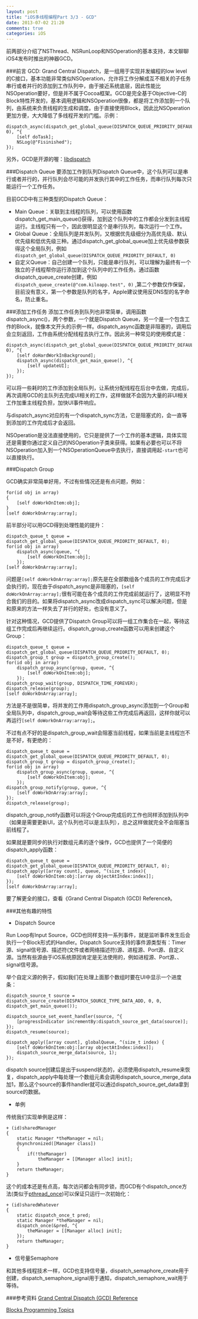 ```yaml
---
layout: post
title: "iOS多线程编程Part 3/3 - GCD"
date: 2013-07-02 21:20
comments: true
categories: iOS
---
```


前两部分介绍了NSThread、NSRunLoop和NSOperation的基本支持，本文聊聊iOS4发布时推出的神器GCD。


###前言
GCD: Grand Central Dispatch，是一组用于实现并发编程的low level的C接口，基本功能非常类似NSOperation，允许将工作分解成互不相关的子任务串行或者并行的添加到工作队列中，由于接近系统底层，因此性能比NSOperation要好，但是并不属于Cocoa框架。GCD是完全基于Objective-C的Block特性开发的，基本调用逻辑和NSOperation很像，都是将工作添加到一个队列，由系统来负责线程的生成和调度。由于直接使用Block，因此比NSOperation更加方便，大大降低了多线程开发的门槛。示例：

```
dispatch_async(dispatch_get_global_queue(DISPATCH_QUEUE_PRIORITY_DEFAULT, 0), ^{
    [self doTask];
    NSLog(@"Fisinished");
});
```

另外，GCD是开源的喔：[libdispatch](http://libdispatch.macosforge.org/)

###Dispatch Queue
要添加工作到队列Dispatch Queue中，这个队列可以是串行或者并行的，并行队列会尽可能的并发执行其中的工作任务，而串行队列每次只能运行一个工作任务。

<!--more-->

目前GCD中有三种类型的Dispatch Queue：

* Main Queue：关联到主线程的队列，可以使用函数dispatch_get_main_queue()获得，加到这个队列中的工作都会分发到主线程运行。主线程只有一个，因此很明显这个是串行队列，每次运行一个工作。
* Global Queue：全局队列是并发队列，又根据优先级细分为高优先级、默认优先级和低优先级三种。通过dispatch_get_global_queue加上优先级参数获得这个全局队列，例如`dispatch_get_global_queue(DISPATCH_QUEUE_PRIORITY_DEFAULT, 0)`
* 自定义Queue：自己创建一个队列，只能是串行队列，可以理解为最终有一个独立的子线程帮你运行添加到这个队列中的工作任务。通过函数dispatch_queue_create创建，例如`dispatch_queue_create(@"com.kiloapp.test", 0)` ,第二个参数仅作保留，目前没有意义，第一个参数是队列的名字，Apple建议使用反DNS型的名字命名，防止重名。

###添加工作任务
添加工作任务到队列也非常简单，调用函数dispatch_async()，两个参数，一个就是Dispatch Queue，另一个是一个包含工作的Block，就像本文开头的示例一样。dispatch_async函数是非阻塞的，调用后会立刻返回，工作由系统分配线程去执行工作。因此另一种常见的使用模式是：

```
dispatch_async(dispatch_get_global_queue(DISPATCH_QUEUE_PRIORITY_DEFAULT, 0), ^{
    [self doHardWorkInBackground];
    dispatch_async(dispatch_get_main_queue(), ^{
        [self updateUI];
    });
});
```
可以将一些耗时的工作添加到全局队列，让系统分配线程在后台中去做，完成后，再次调用GCD的主队列去完成UI相关的工作，这样做就不会因为大量的非UI相关工作加重主线程负担，加快UI事件响应。

与dispatch_async对应的有一个dispatch_sync方法，它是阻塞式的，会一直等到添加的工作完成后才会返回。

NSOperation是没法直接使用的，它只是提供了一个工作的基本逻辑，具体实现还是需要你通过定义自己的NSOperation子类来获得。如果有必要也可以不将NSOperation加入到一个NSOperationQueue中去执行，直接调用起`-start`也可以直接执行。

###Dispatch Group

GCD确实非常简单好用，不过有些情况还是有点问题，例如：

```
for(id obj in array)
{
    [self doWorkOnItem:obj];
}
[self doWorkOnArray:array];
```

前半部分可以用GCD得到处理性能的提升：

```
dispatch_queue_t queue = dispatch_get_global_queue(DISPATCH_QUEUE_PRIORITY_DEFAULT, 0);
for(id obj in array)
    dispatch_async(queue, ^{
        [self doWorkOnItem:obj];
    });
[self doWorkOnArray:array];
```
问题是`[self doWorkOnArray:array];`原先是在全部数组各个成员的工作完成后才会执行的，现在由于dispatch_async是非阻塞的，`[self doWorkOnArray:array];`很有可能在各个成员的工作完成前就运行了，这明显不符合我们的目的。如果将dispatch_async改成dispatch_sync可以解决问题，但是和原来的方法一样失去了并行的好处，也没有意义了。

针对这种情况，GCD提供了Dispatch Group可以将一组工作集合在一起，等待这组工作完成后再继续运行。dispatch_group_create函数可以用来创建这个Group：

```
dispatch_queue_t queue = dispatch_get_global_queue(DISPATCH_QUEUE_PRIORITY_DEFAULT, 0);
dispatch_group_t group = dispatch_group_create();
for(id obj in array)
    dispatch_group_async(group, queue, ^{
        [self doWorkOnItem:obj];
    });
dispatch_group_wait(group, DISPATCH_TIME_FOREVER);
dispatch_release(group);
[self doWorkOnArray:array];
```

方法是不是很简单，将并发的工作用dispatch_group_async添加到一个Group和全局队列中，dispatch_group_wait会等待这些工作完成后再返回，这样你就可以再运行`[self doWorkOnArray:array];`。

不过有点不好的是dispatch_group_wait会阻塞当前线程，如果当前是主线程岂不是不好，有更绝的：

```
dispatch_queue_t queue = dispatch_get_global_queue(DISPATCH_QUEUE_PRIORITY_DEFAULT, 0);
dispatch_group_t group = dispatch_group_create();
for(id obj in array)
    dispatch_group_async(group, queue, ^{
        [self doWorkOnItem:obj];
    });
dispatch_group_notify(group, queue, ^{
    [self doWorkOnArray:array];
});
dispatch_release(group);
```
dispatch_group_notify函数可以将这个Group完成后的工作也同样添加到队列中（如果是需要更新UI，这个队列也可以是主队列），总之这样做就完全不会阻塞当前线程了。

如果就是要同步的执行对数组元素的逐个操作，GCD也提供了一个简便的dispatch_apply函数：

```
dispatch_queue_t queue = dispatch_get_global_queue(DISPATCH_QUEUE_PRIORITY_DEFAULT, 0);
dispatch_apply([array count], queue, ^(size_t index){
    [self doWorkOnItem:obj:[array objectAtIndex:index]];
});
[self doWorkOnArray:array];
```

要了解更全的接口，查看《Grand Central Dispatch (GCD) Reference》。

###其他有趣的特性

* Dispatch Source

Run Loop有Input Source，GCD也同样支持一系列事件，就是监听事件发生后会执行一个Block形式的Handler。Dispatch Source支持的事件源类型有：Timer源、signal信号源、描述符(文件或者网络描述符)源、进程源、Port源、自定义源。当然有些源由于iOS系统原因肯定是无法使用的，例如进程源、Port源、、signal信号源。

举个自定义源的例子，假如我们在处理上面那个数组时要在UI中显示一个进度条：

```
dispatch_source_t source = dispatch_source_create(DISPATCH_SOURCE_TYPE_DATA_ADD, 0, 0, dispatch_get_main_queue());

dispatch_source_set_event_handler(source, ^{
    [progressIndicator incrementBy:dispatch_source_get_data(source)];
});
dispatch_resume(source);
    
dispatch_apply([array count], globalQueue, ^(size_t index) {
    [self doWorkOnItem:obj:[array objectAtIndex:index]];
    dispatch_source_merge_data(source, 1);
});
```
dispatch source创建后是出于suspend状态的，必须使用dispatch_resume来恢复，dispatch_apply中每处理一个数组元素会调用dispatch_source_merge_data加1，那么这个source的事件handler就可以通过dispatch_source_get_data拿到source的数据。

* 单例

传统我们实现单例是这样：

```
+ (id)sharedManager
{
    static Manager *theManager = nil;
    @synchronized([Manager class])
    {
        if(!theManager)
            theManager = [[Manager alloc] init];
    }
    return theManager;
}

```
这个的成本还是有点高，每次访问都会有同步锁，而GCD有个dispatch_once方法(类似于[pthread_once](http://pubs.opengroup.org/onlinepubs/009695399/functions/pthread_once.html))可以保证只运行一次初始化：

```
+ (id)sharedWhatever
{
    static dispatch_once_t pred;
    static Manager *theManager = nil;
    dispatch_once(&pred, ^{
        theManager = [[Manager alloc] init];
    });
    return theManager;
}
```

* 信号量Semaphore

和其他多线程技术一样，GCD也支持信号量，dispatch_semaphore_create用于创建，dispatch_semaphore_signal用于通知，dispatch_semaphore_wait用于等待。


###参考资料
[Grand Central Dispatch (GCD) Reference](https://developer.apple.com/library/mac/#documentation/Performance/Reference/GCD_libdispatch_Ref/Reference/reference.html)

[Blocks Programming Topics](https://developer.apple.com/library/ios/#documentation/Cocoa/Conceptual/Blocks/Articles/00_Introduction.html)
